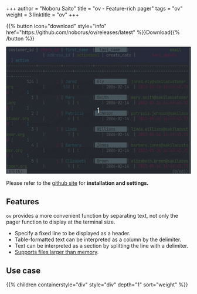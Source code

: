 +++
author = "Noboru Saito"
title = "ov - Feature-rich pager"
tags = "ov"
weight = 3
linktitle = "ov"
+++

<div id="download">
{{% button icon="download" style="info" href="https://github.com/noborus/ov/releases/latest" %}}Download{{% /button %}}
</div>

[![ov](ov.gif)](https://github.com/noborus/ov)

Please refer to the [<i class="fab fa-github"></i>github site](https://github.com/noborus/ov) for **installation and settings.**

## Features

`ov` provides a more convenient function by separating text,
not only the pager function to display at the terminal size.

* Specify a fixed line to be displayed as a header.
* Table-formatted text can be interpreted as a column by the delimiter.
* Text can be interpreted as a section by splitting the line with a delimiter.
* [Supports files larger than memory](memory).

## Use case

{{% children containerstyle="div" style="div" depth="1" sort="weight" %}}